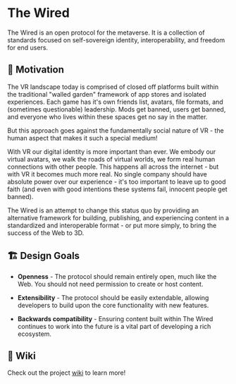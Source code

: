 # The Wired

The Wired is an open protocol for the metaverse.
It is a collection of standards focused on self-sovereign identity, interoperability, and freedom for end users.

## 🤔 Motivation

The VR landscape today is comprised of closed off platforms built within the traditional "walled garden" framework of app stores and isolated experiences.
Each game has it's own friends list, avatars, file formats, and (sometimes questionable) leadership.
Mods get banned, users get banned, and everyone who lives within these spaces get no say in the matter.

But this approach goes against the fundamentally social nature of VR - the human aspect that makes it such a special medium!

With VR our digital identity is more important than ever.
We embody our virtual avatars, we walk the roads of virtual worlds, we form real human connections with other people.
This happens all across the internet - but with VR it becomes much more real.
No single company should have absolute power over our experience - it's too important to
leave up to good faith (and even with good intentions these systems fail, innocent people get banned).

The Wired is an attempt to change this status quo by providing an alternative framework for building, publishing,
and experiencing content in a standardized and interoperable format - or put more simply, to bring the success of the Web to 3D.

## 🏗️ Design Goals

- **Openness** - The protocol should remain entirely open, much like the Web.
You should not need permission to create or host content.

- **Extensibility** - The protocol should be easily extendable,
allowing developers to build upon the core functionality with new features.

- **Backwards compatibility** - Ensuring content built within The Wired continues to work into the future
is a vital part of developing a rich ecosystem.

## 📖 Wiki

Check out the project [wiki](https://github.com/unavi-xyz/wired-protocol/wiki) to learn more!

